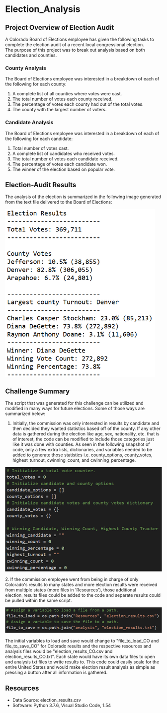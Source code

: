 # Election_Analysis

## Project Overview of Election Audit
A Colorado Board of Elections employee has given the following tasks to complete the election audit of a recent local congressional election.<br>
The purpose of this project was to break out analysis based on both candidates and counties.

### County Analysis
The Board of Elections employee was interested in a breakdown of each of the following for each county:

1. A complete list of all counties where votes were cast.
2. The total number of votes each county received.
3. The percentage of votes each county had out of the total votes.
4. The county with the largest number of voters.

### Candidate Analysis
The Board of Elections employee was interested in a breakdown of each of the following for each candidate:

1. Total number of votes cast.
2. A complete list of candidates who received votes.
3. The total number of votes each candidate received.
4. The percentage of votes each candidate won.
5. The winner of the election based on popular vote.

## Election-Audit Results

The analysis of the election is summarized in the following image generated from the text file delivered to the Board of Elections:
<p align="left">
    <img src="https://github.com/smyoung88/Election_Analysis/blob/main/analysis/election_results_image.png">
</p>

## Challenge Summary
The script that was generated for this challenge can be utilized and modified in many ways for future elections. Some of those ways are summarized below:
1. Initially, the commission was only interested in results by candidate and then decided they wanted statistics based off of the county. If any other data is gathered during the election like age, sex, nationality, etc. that is of interest, the code can be modified to include those categories just like it was done with counties. As seen in the following snapshot of code, only a few extra lists, dictionaries, and variables needed to be added to generate those statistics i.e. county_options, county_votes, highest_turnout, cwinning_count, and cwinning_percentage.
<p align="center">
<img src="https://github.com/smyoung88/Election_Analysis/blob/main/analysis/Script_categories.png">
</p>
2. If the commission employee went from being in charge of only Colorado's results to many states and more election results were received from multiple states (more files in 'Resources'), those additional election_results files could be added to the code and separate results could be pulled within the same script.
<p align="center">
<img src="https://github.com/smyoung88/Election_Analysis/blob/main/analysis/resources_and_analysis.png">
</p>
The initial variables to load and save would change to "file_to_load_CO and file_to_save_CO" for Colorado results and the respective resources and analysis files would be "election_results_CO.csv and election_results_CO.txt". Each state would have its own data files to open and analysis txt files to write results to. This code could easily scale for the entire United States and would make election result analysis as simple as pressing a button after all information is gathered.

## Resources
- Data Source: election_results.csv
- Software: Python 3.7.6, Visual Studio Code, 1.54

